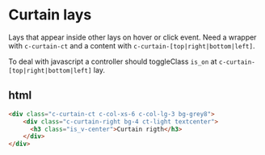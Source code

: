 # Curtain lays
Lays that appear inside other lays on hover or click event. Need a wrapper with `c-curtain-ct` and a content with `c-curtain-[top|right|bottom|left]`.

To deal with javascript a controller should toggleClass `is_on` at `c-curtain-[top|right|bottom|left]` lay.

## html
```html
<div class="c-curtain-ct c-col-xs-6 c-col-lg-3 bg-grey8">
    <div class="c-curtain-right bg-4 ct-light textcenter">
      <h3 class="is_v-center">Curtain rigth</h3>
    </div>
</div>
```

